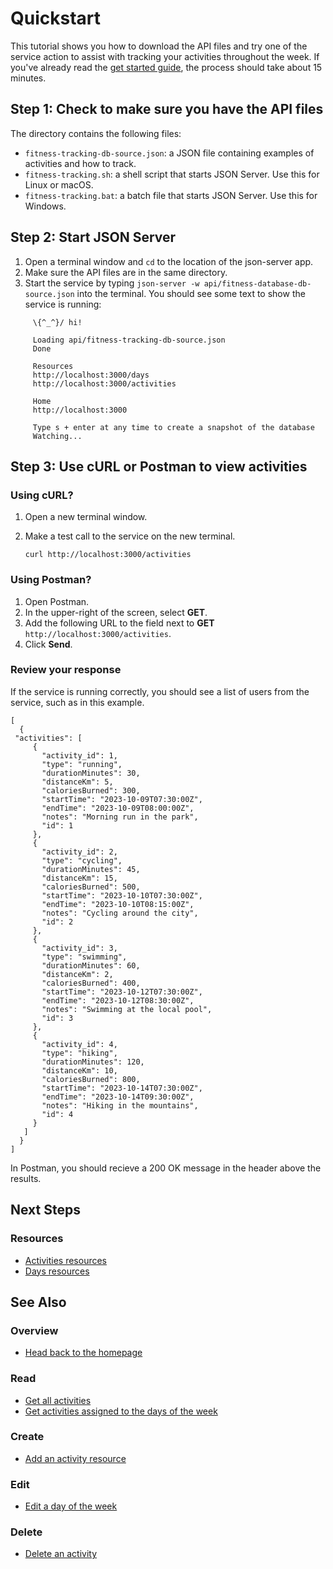 # Quickstart

This tutorial shows you how to download the API files and try one of the service action to assist with tracking your activities throughout the week. 
If you've already read the [get started guide](before-you-get-started.md), the process should take about 15 minutes.

## Step 1: Check to make sure you have the API files

The directory contains the following files:

*  `fitness-tracking-db-source.json`: a JSON file containing examples of activities and how to track.
*  `fitness-tracking.sh`: a shell script that starts JSON Server. Use this for Linux or macOS.
*  `fitness-tracking.bat`: a batch file that starts JSON Server. Use this for Windows.

## Step 2: Start JSON Server

1. Open a terminal window and `cd` to the location of the json-server app.
2. Make sure the API files are in the same directory.
3. Start the service by typing `json-server -w api/fitness-database-db-source.json` into the terminal. You should see some text to show the service is running:

```
     \{^_^}/ hi!

     Loading api/fitness-tracking-db-source.json
     Done

     Resources
     http://localhost:3000/days
     http://localhost:3000/activities

     Home
     http://localhost:3000

     Type s + enter at any time to create a snapshot of the database
     Watching...
```

## Step 3: Use cURL or Postman to view activities

### Using cURL?

1. Open a new terminal window.
2. Make a test call to the service on the new terminal.

    ```
    curl http://localhost:3000/activities
    ```

### Using Postman?

1. Open Postman.
2. In the upper-right of the screen, select **GET**.
3. Add the following URL to the field next to **GET** `http://localhost:3000/activities`.
4. Click **Send**.

### Review your response

If the service is running correctly, you should see a list of users from the service, such as in this example.

```
[
  {
 "activities": [
     {
       "activity_id": 1,
       "type": "running",
       "durationMinutes": 30,
       "distanceKm": 5,
       "caloriesBurned": 300,
       "startTime": "2023-10-09T07:30:00Z",
       "endTime": "2023-10-09T08:00:00Z",
       "notes": "Morning run in the park",
       "id": 1
     },
     {
       "activity_id": 2,
       "type": "cycling",
       "durationMinutes": 45,
       "distanceKm": 15,
       "caloriesBurned": 500,
       "startTime": "2023-10-10T07:30:00Z",
       "endTime": "2023-10-10T08:15:00Z",
       "notes": "Cycling around the city",
       "id": 2
     },
     { 
       "activity_id": 3,
       "type": "swimming",
       "durationMinutes": 60,
       "distanceKm": 2,
       "caloriesBurned": 400,
       "startTime": "2023-10-12T07:30:00Z",
       "endTime": "2023-10-12T08:30:00Z",
       "notes": "Swimming at the local pool",
       "id": 3
     },
     {
       "activity_id": 4,
       "type": "hiking",
       "durationMinutes": 120,
       "distanceKm": 10,
       "caloriesBurned": 800,
       "startTime": "2023-10-14T07:30:00Z",
       "endTime": "2023-10-14T09:30:00Z",
       "notes": "Hiking in the mountains",
       "id": 4
     }
   ]
  }
]
   ```
In Postman, you should recieve a 200 OK message in the header above the results. 


## Next Steps

### Resources

* [Activities resources](../api/activities.md)
* [Days resources](../api/days.md)


## See Also

### Overview

* [Head back to the homepage](../index.md)

### Read

* [Get all activities](../api/get-activities.md)
* [Get activities assigned to the days of the week](../api/get-days.md)

### Create

* [Add an activity resource](../api/post-new-activity.md)

### Edit

* [Edit a day of the week](../api/put-days.md)

### Delete

* [Delete an activity](../api/delete-activities.md)